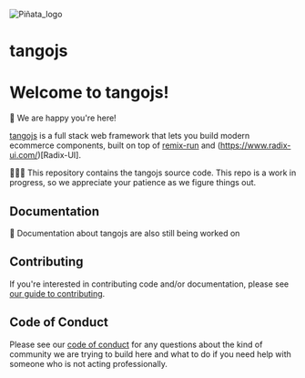![Piñata_logo](https://user-images.githubusercontent.com/19430799/213939958-548d3f47-1e4c-4ea5-bc5a-d458a6e73ad2.svg)
# tangojs

# Welcome to tangojs!

🎉 We are happy you're here!

[tangojs](https://tangojs.run) is a full stack web framework that lets you build modern ecommerce components, built on top of [remix-run](https://github.com/remix-run/remix) and (https://www.radix-ui.com/)[Radix-UI].

🧑🏿‍💻 This repository contains the tangojs source code. This repo is a work in progress, so we appreciate your patience as we figure things out.

## Documentation

📖 Documentation about tangojs are also still being worked on

## Contributing

If you're interested in contributing code and/or documentation, please see [our guide to contributing](docs/pages/contributing.md).

## Code of Conduct

Please see our [code of conduct](CODE_OF_CONDUCT.md) for any questions about the kind of community we are trying to build here and what to do if you need help with someone who is not acting professionally.
